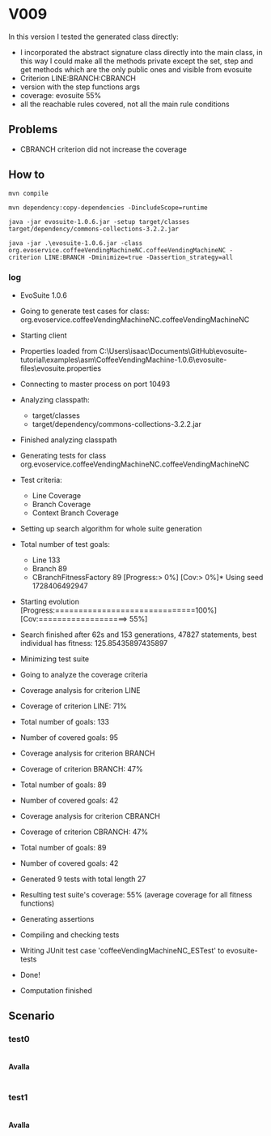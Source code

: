 # V009
In this version I tested the generated class directly:
- I incorporated the abstract signature class directly into the main class,
  in this way I could make all the methods private except the set, step and get methods which are
  the only public ones and visible from evosuite
- Criterion LINE:BRANCH:CBRANCH
- version with the step functions args
- coverage: evosuite 55%
- all the reachable rules covered, not all the main rule conditions

## Problems

- CBRANCH criterion did not increase the coverage

## How to
```shell
mvn compile
```
```shell
mvn dependency:copy-dependencies -DincludeScope=runtime
```
```shell
java -jar evosuite-1.0.6.jar -setup target/classes target/dependency/commons-collections-3.2.2.jar
```
```shell
java -jar .\evosuite-1.0.6.jar -class org.evoservice.coffeeVendingMachineNC.coffeeVendingMachineNC -criterion LINE:BRANCH -Dminimize=true -Dassertion_strategy=all
```
### log
* EvoSuite 1.0.6
* Going to generate test cases for class: org.evoservice.coffeeVendingMachineNC.coffeeVendingMachineNC
* Starting client
* Properties loaded from C:\Users\isaac\Documents\GitHub\evosuite-tutorial\examples\asm\CoffeeVendingMachine-1.0.6\evosuite-files\evosuite.properties
* Connecting to master process on port 10493
* Analyzing classpath:
  - target/classes
  - target/dependency/commons-collections-3.2.2.jar
* Finished analyzing classpath
* Generating tests for class org.evoservice.coffeeVendingMachineNC.coffeeVendingMachineNC
* Test criteria:
  - Line Coverage
  - Branch Coverage
  - Context Branch Coverage
* Setting up search algorithm for whole suite generation
* Total number of test goals:
  - Line 133
  - Branch 89
  - CBranchFitnessFactory 89
    [Progress:>                             0%] [Cov:>                                  0%]* Using seed 1728406492947
* Starting evolution
  [Progress:==============================100%] [Cov:===================>               55%]
* Search finished after 62s and 153 generations, 47827 statements, best individual has fitness: 125.85435897435897
* Minimizing test suite
* Going to analyze the coverage criteria
* Coverage analysis for criterion LINE
* Coverage of criterion LINE: 71%
* Total number of goals: 133
* Number of covered goals: 95
* Coverage analysis for criterion BRANCH
* Coverage of criterion BRANCH: 47%
* Total number of goals: 89
* Number of covered goals: 42
* Coverage analysis for criterion CBRANCH
* Coverage of criterion CBRANCH: 47%
* Total number of goals: 89
* Number of covered goals: 42
* Generated 9 tests with total length 27
* Resulting test suite's coverage: 55% (average coverage for all fitness functions)
* Generating assertions
* Compiling and checking tests
* Writing JUnit test case 'coffeeVendingMachineNC_ESTest' to evosuite-tests
* Done!

* Computation finished

## Scenario
### test0
```

```
#### Avalla
```
```
### test1
```
```
#### Avalla
```
```